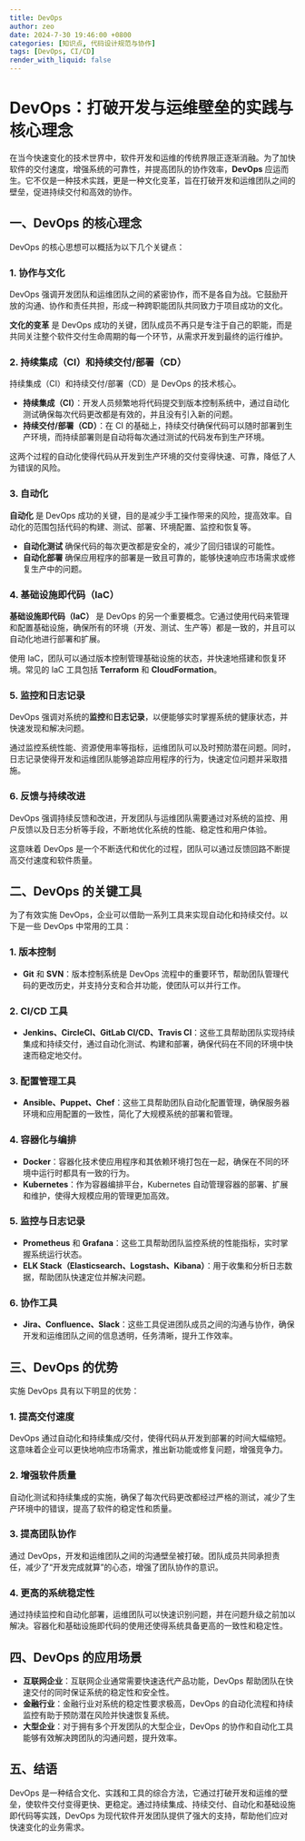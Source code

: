 ```yaml
---
title: DevOps
author: zeo
date: 2024-7-30 19:46:00 +0800
categories: [知识点, 代码设计规范与协作]
tags: [DevOps, CI/CD]
render_with_liquid: false
---
```

# DevOps：打破开发与运维壁垒的实践与核心理念

在当今快速变化的技术世界中，软件开发和运维的传统界限正逐渐消融。为了加快软件的交付速度，增强系统的可靠性，并提高团队的协作效率，**DevOps** 应运而生。它不仅是一种技术实践，更是一种文化变革，旨在打破开发和运维团队之间的壁垒，促进持续交付和高效的协作。

## 一、DevOps 的核心理念

DevOps 的核心思想可以概括为以下几个关键点：

### 1. 协作与文化

DevOps 强调开发团队和运维团队之间的紧密协作，而不是各自为战。它鼓励开放的沟通、协作和责任共担，形成一种跨职能团队共同致力于项目成功的文化。

**文化的变革** 是 DevOps 成功的关键，团队成员不再只是专注于自己的职能，而是共同关注整个软件交付生命周期的每一个环节，从需求开发到最终的运行维护。

### 2. 持续集成（CI）和持续交付/部署（CD）

持续集成（CI）和持续交付/部署（CD）是 DevOps 的技术核心。

- **持续集成（CI）**：开发人员频繁地将代码提交到版本控制系统中，通过自动化测试确保每次代码更改都是有效的，并且没有引入新的问题。
- **持续交付/部署（CD）**：在 CI 的基础上，持续交付确保代码可以随时部署到生产环境，而持续部署则是自动将每次通过测试的代码发布到生产环境。

这两个过程的自动化使得代码从开发到生产环境的交付变得快速、可靠，降低了人为错误的风险。

### 3. 自动化

**自动化** 是 DevOps 成功的关键，目的是减少手工操作带来的风险，提高效率。自动化的范围包括代码的构建、测试、部署、环境配置、监控和恢复等。

- **自动化测试** 确保代码的每次更改都是安全的，减少了回归错误的可能性。
- **自动化部署** 确保应用程序的部署是一致且可靠的，能够快速响应市场需求或修复生产中的问题。

### 4. 基础设施即代码（IaC）

**基础设施即代码（IaC）** 是 DevOps 的另一个重要概念。它通过使用代码来管理和配置基础设施，确保所有的环境（开发、测试、生产等）都是一致的，并且可以自动化地进行部署和扩展。

使用 IaC，团队可以通过版本控制管理基础设施的状态，并快速地搭建和恢复环境。常见的 IaC 工具包括 **Terraform** 和 **CloudFormation**。

### 5. 监控和日志记录

DevOps 强调对系统的**监控**和**日志记录**，以便能够实时掌握系统的健康状态，并快速发现和解决问题。

通过监控系统性能、资源使用率等指标，运维团队可以及时预防潜在问题。同时，日志记录使得开发和运维团队能够追踪应用程序的行为，快速定位问题并采取措施。

### 6. 反馈与持续改进

DevOps 强调持续反馈和改进，开发团队与运维团队需要通过对系统的监控、用户反馈以及日志分析等手段，不断地优化系统的性能、稳定性和用户体验。

这意味着 DevOps 是一个不断迭代和优化的过程，团队可以通过反馈回路不断提高交付速度和软件质量。

## 二、DevOps 的关键工具

为了有效实施 DevOps，企业可以借助一系列工具来实现自动化和持续交付。以下是一些 DevOps 中常用的工具：

### 1. 版本控制

- **Git** 和 **SVN**：版本控制系统是 DevOps 流程中的重要环节，帮助团队管理代码的更改历史，并支持分支和合并功能，使团队可以并行工作。

### 2. CI/CD 工具

- **Jenkins、CircleCI、GitLab CI/CD、Travis CI**：这些工具帮助团队实现持续集成和持续交付，通过自动化测试、构建和部署，确保代码在不同的环境中快速而稳定地交付。

### 3. 配置管理工具

- **Ansible、Puppet、Chef**：这些工具帮助团队自动化配置管理，确保服务器环境和应用配置的一致性，简化了大规模系统的部署和管理。

### 4. 容器化与编排

- **Docker**：容器化技术使应用程序和其依赖环境打包在一起，确保在不同的环境中运行时都具有一致的行为。
- **Kubernetes**：作为容器编排平台，Kubernetes 自动管理容器的部署、扩展和维护，使得大规模应用的管理更加高效。

### 5. 监控与日志记录

- **Prometheus** 和 **Grafana**：这些工具帮助团队监控系统的性能指标，实时掌握系统运行状态。
- **ELK Stack（Elasticsearch、Logstash、Kibana）**：用于收集和分析日志数据，帮助团队快速定位并解决问题。

### 6. 协作工具

- **Jira、Confluence、Slack**：这些工具促进团队成员之间的沟通与协作，确保开发和运维团队之间的信息透明，任务清晰，提升工作效率。

## 三、DevOps 的优势

实施 DevOps 具有以下明显的优势：

### 1. 提高交付速度

DevOps 通过自动化和持续集成/交付，使得代码从开发到部署的时间大幅缩短。这意味着企业可以更快地响应市场需求，推出新功能或修复问题，增强竞争力。

### 2. 增强软件质量

自动化测试和持续集成的实施，确保了每次代码更改都经过严格的测试，减少了生产环境中的错误，提高了软件的稳定性和质量。

### 3. 提高团队协作

通过 DevOps，开发和运维团队之间的沟通壁垒被打破。团队成员共同承担责任，减少了“开发完成就算”的心态，增强了团队协作的意识。

### 4. 更高的系统稳定性

通过持续监控和自动化部署，运维团队可以快速识别问题，并在问题升级之前加以解决。容器化和基础设施即代码的使用还使得系统具备更高的一致性和稳定性。

## 四、DevOps 的应用场景

- **互联网企业**：互联网企业通常需要快速迭代产品功能，DevOps 帮助团队在快速交付的同时保证系统的稳定性和安全性。
- **金融行业**：金融行业对系统的稳定性要求极高，DevOps 的自动化流程和持续监控有助于预防潜在风险并快速恢复系统。
- **大型企业**：对于拥有多个开发团队的大型企业，DevOps 的协作和自动化工具能够有效解决跨团队的沟通问题，提升效率。

## 五、结语

DevOps 是一种结合文化、实践和工具的综合方法，它通过打破开发和运维的壁垒，使软件交付变得更快、更稳定。通过持续集成、持续交付、自动化和基础设施即代码等实践，DevOps 为现代软件开发团队提供了强大的支持，帮助他们应对快速变化的业务需求。